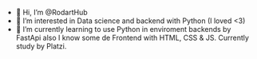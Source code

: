 - 👋 Hi, I’m @RodartHub
- 👀 I’m interested in Data science and backend with Python (I loved <3)
- 🌱 I’m currently learning to use Python in enviroment backends by FastApi also I know some de Frontend with HTML, CSS & JS. Currently study by Platzi.


<!---
RodartHub/RodartHub is a ✨ special ✨ repository because its `README.md` (this file) appears on your GitHub profile.
You can click the Preview link to take a look at your changes.
--->
